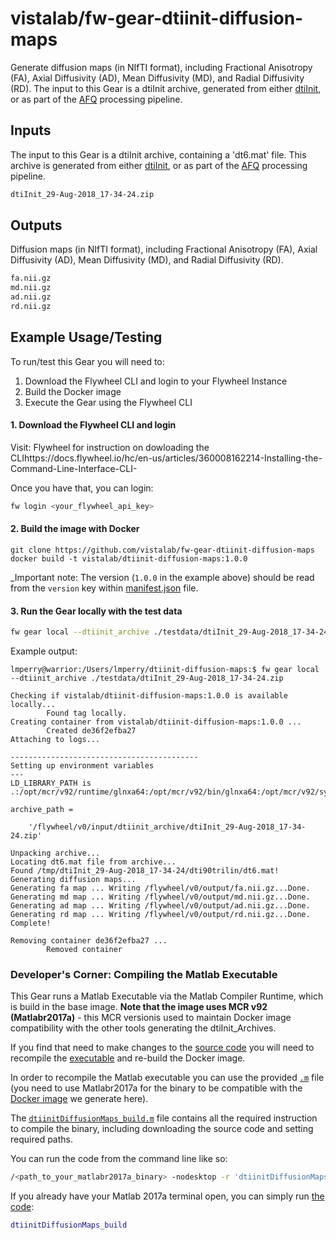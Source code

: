 # vistalab/fw-gear-dtiinit-diffusion-maps

Generate diffusion maps (in NIfTI format), including Fractional Anisotropy (FA), Axial Diffusivity (AD), Mean Diffusivity (MD), and Radial Diffusivity (RD). The input to this Gear is a dtiInit archive, generated from either [dtiInit](https://github.com/scitran-apps/dtiinit), or as part of the [AFQ](https://github.com/scitran-apps/afq-pipeline) processing pipeline.

## Inputs
The input to this Gear is a dtiInit archive, containing a 'dt6.mat' file. This archive is generated from either [dtiInit](https://github.com/scitran-apps/dtiinit), or as part of the [AFQ](https://github.com/scitran-apps/afq-pipeline) processing pipeline.

```bash
dtiInit_29-Aug-2018_17-34-24.zip
```

## Outputs
Diffusion maps (in NIfTI format), including Fractional Anisotropy (FA), Axial Diffusivity (AD), Mean Diffusivity (MD), and Radial Diffusivity (RD).

```bash
fa.nii.gz
md.nii.gz
ad.nii.gz
rd.nii.gz
```

## Example Usage/Testing

To run/test this Gear you will need to:
1. Download the Flywheel CLI and login to your Flywheel Instance 
2. Build the Docker image 
3. Execute the Gear using the Flywheel CLI


#### 1. Download the Flywheel CLI and login
Visit: Flywheel for instruction on dowloading the CLIhttps://docs.flywheel.io/hc/en-us/articles/360008162214-Installing-the-Command-Line-Interface-CLI-

Once you have that, you can login:
```bash
fw login <your_flywheel_api_key>
```

#### 2. Build the image with Docker
```#bash
git clone https://github.com/vistalab/fw-gear-dtiinit-diffusion-maps
docker build -t vistalab/dtiinit-diffusion-maps:1.0.0
```
_Important note: The version (`1.0.0` in the example above) should be read from the `version` key within [manifest.json](manifest.json) file.

#### 3. Run the Gear locally with the test data
```bash
fw gear local --dtiinit_archive ./testdata/dtiInit_29-Aug-2018_17-34-24.zip
```
Example output:

```
lmperry@warrior:/Users/lmperry/dtiinit-diffusion-maps:$ fw gear local --dtiinit_archive ./testdata/dtiInit_29-Aug-2018_17-34-24.zip

Checking if vistalab/dtiinit-diffusion-maps:1.0.0 is available locally...
        Found tag locally.
Creating container from vistalab/dtiinit-diffusion-maps:1.0.0 ...
        Created de36f2efba27
Attaching to logs...

------------------------------------------
Setting up environment variables
---
LD_LIBRARY_PATH is .:/opt/mcr/v92/runtime/glnxa64:/opt/mcr/v92/bin/glnxa64:/opt/mcr/v92/sys/os/glnxa64:/opt/mcr/v92/sys/opengl/lib/glnxa64

archive_path =

    '/flywheel/v0/input/dtiinit_archive/dtiInit_29-Aug-2018_17-34-24.zip'

Unpacking archive...
Locating dt6.mat file from archive...
Found /tmp/dtiInit_29-Aug-2018_17-34-24/dti90trilin/dt6.mat!
Generating diffusion maps...
Generating fa map ... Writing /flywheel/v0/output/fa.nii.gz...Done.
Generating md map ... Writing /flywheel/v0/output/md.nii.gz...Done.
Generating ad map ... Writing /flywheel/v0/output/ad.nii.gz...Done.
Generating rd map ... Writing /flywheel/v0/output/rd.nii.gz...Done.
Complete!

Removing container de36f2efba27 ...
        Removed container

```

### Developer's Corner: Compiling the Matlab Executable
This Gear runs a Matlab Executable via the Matlab Compiler Runtime, which is build in the base image. __Note that the image uses MCR v92 (Matlabr2017a)__ - this MCR versionis used to maintain Docker image compatibility with the other tools generating the dtiInit_Archives.

If you find that need to make changes to the [source code](src/dtiinitDiffusionMaps_build.m) you will need to recompile the [executable](src/bin/run_dtiinitDiffusionMaps) and re-build the Docker image. 

In order to recompile the Matlab executable you can use the provided [`.m`](src/dtiinitDiffusionMaps_build.m) file (you need to use Matlabr2017a for the binary to be compatible with the [Docker image](Dockerfile) we generate here). 

The [`dtiinitDiffusionMaps_build.m`](src/dtiinitDiffusionMaps_build.m) file contains all the required instruction to compile the binary, including downloading the source code and setting required paths. 

You can run the code from the command line like so:
```bash
/<path_to_your_matlabr2017a_binary> -nodesktop -r 'dtiinitDiffusionMaps_build.m'
```

If you already have your Matlab 2017a terminal open, you can simply run [the code](src/dtiinitDiffusionMaps_build.m):
```Matlab
dtiinitDiffusionMaps_build
```

